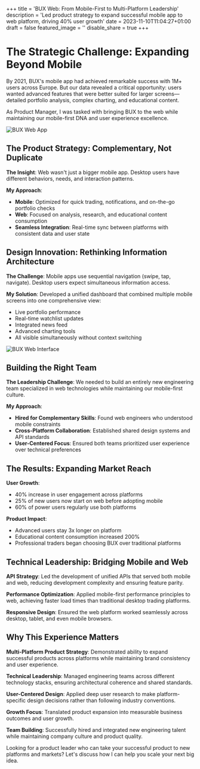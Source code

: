 +++
title = 'BUX Web: From Mobile-First to Multi-Platform Leadership'
description = 'Led product strategy to expand successful mobile app to web platform, driving 40% user growth'
date = 2023-11-10T11:04:27+01:00
draft = false
featured_image = ''
disable_share = true
+++

# The Strategic Challenge: Expanding Beyond Mobile

By 2021, BUX's mobile app had achieved remarkable success with 1M+ users across Europe. But our data revealed a critical opportunity: users wanted advanced features that were better suited for larger screens—detailed portfolio analysis, complex charting, and educational content.

As Product Manager, I was tasked with bringing BUX to the web while maintaining our mobile-first DNA and user experience excellence.

![BUX Web App](/img/bux_web.png)

## The Product Strategy: Complementary, Not Duplicate

**The Insight**: Web wasn't just a bigger mobile app. Desktop users have different behaviors, needs, and interaction patterns.

**My Approach**:
- **Mobile**: Optimized for quick trading, notifications, and on-the-go portfolio checks
- **Web**: Focused on analysis, research, and educational content consumption
- **Seamless Integration**: Real-time sync between platforms with consistent data and user state

## Design Innovation: Rethinking Information Architecture

**The Challenge**: Mobile apps use sequential navigation (swipe, tap, navigate). Desktop users expect simultaneous information access.

**My Solution**: Developed a unified dashboard that combined multiple mobile screens into one comprehensive view:
- Live portfolio performance
- Real-time watchlist updates
- Integrated news feed
- Advanced charting tools
- All visible simultaneously without context switching

![BUX Web Interface](/img/bux_web_ui.png)

## Building the Right Team

**The Leadership Challenge**: We needed to build an entirely new engineering team specialized in web technologies while maintaining our mobile-first culture.

**My Approach**:
- **Hired for Complementary Skills**: Found web engineers who understood mobile constraints
- **Cross-Platform Collaboration**: Established shared design systems and API standards
- **User-Centered Focus**: Ensured both teams prioritized user experience over technical preferences

## The Results: Expanding Market Reach

**User Growth**:
- 40% increase in user engagement across platforms
- 25% of new users now start on web before adopting mobile
- 60% of power users regularly use both platforms

**Product Impact**:
- Advanced users stay 3x longer on platform
- Educational content consumption increased 200%
- Professional traders began choosing BUX over traditional platforms

## Technical Leadership: Bridging Mobile and Web

**API Strategy**: Led the development of unified APIs that served both mobile and web, reducing development complexity and ensuring feature parity.

**Performance Optimization**: Applied mobile-first performance principles to web, achieving faster load times than traditional desktop trading platforms.

**Responsive Design**: Ensured the web platform worked seamlessly across desktop, tablet, and even mobile browsers.

## Why This Experience Matters

**Multi-Platform Product Strategy**: Demonstrated ability to expand successful products across platforms while maintaining brand consistency and user experience.

**Technical Leadership**: Managed engineering teams across different technology stacks, ensuring architectural coherence and shared standards.

**User-Centered Design**: Applied deep user research to make platform-specific design decisions rather than following industry conventions.

**Growth Focus**: Translated product expansion into measurable business outcomes and user growth.

**Team Building**: Successfully hired and integrated new engineering talent while maintaining company culture and product quality.

Looking for a product leader who can take your successful product to new platforms and markets? Let's discuss how I can help you scale your next big idea.
